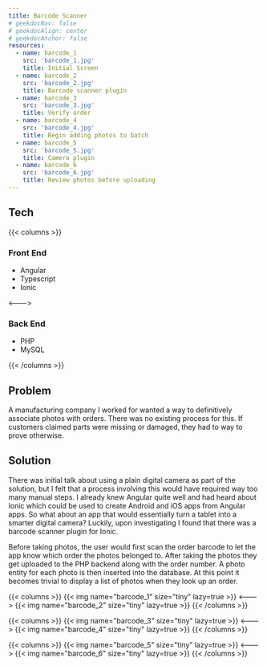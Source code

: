 ```yaml
---
title: Barcode Scanner
# geekdocNav: false
# geekdocAlign: center
# geekdocAnchor: false
resources:
  - name: barcode_1
    src: 'barcode_1.jpg'
    title: Initial Screen
  - name: barcode_2
    src: 'barcode_2.jpg'
    title: Barcode scanner plugin
  - name: barcode_3
    src: 'barcode_3.jpg'
    title: Verify order
  - name: barcode_4
    src: 'barcode_4.jpg'
    title: Begin adding photos to batch
  - name: barcode_5
    src: 'barcode_5.jpg'
    title: Camera plugin
  - name: barcode_6
    src: 'barcode_6.jpg'
    title: Review photos before uploading
---
```


## Tech

{{< columns >}} <!-- begin columns block -->

### Front End

- Angular
- Typescript
- Ionic

<---> <!-- magic separator, between columns -->

### Back End

- PHP
- MySQL

{{< /columns >}}

## Problem

A manufacturing company I worked for wanted a way to definitively associate photos with orders. There was no existing process for this. If customers claimed parts were missing or damaged, they had to way to prove otherwise.

## Solution

There was initial talk about using a plain digital camera as part of the solution, but I felt that a process involving this would have required way too many manual steps. I already knew Angular quite well and had heard about Ionic which could be used to create Android and iOS apps from Angular apps. So what about an app that would essentially turn a tablet into a smarter digital camera? Luckily, upon investigating I found that there was a barcode scanner plugin for Ionic.

Before taking photos, the user would first scan the order barcode to let the app know which order the photos belonged to. After taking the photos they get uploaded to the PHP backend along with the order number. A photo entity for each photo is then inserted into the database. At this point it becomes trivial to display a list of photos when they look up an order.

{{< columns >}}
{{< img name="barcode_1" size="tiny" lazy=true >}}
<--->
{{< img name="barcode_2" size="tiny" lazy=true >}}
{{< /columns >}}

{{< columns >}}
{{< img name="barcode_3" size="tiny" lazy=true >}}
<--->
{{< img name="barcode_4" size="tiny" lazy=true >}}
{{< /columns >}}

{{< columns >}}
{{< img name="barcode_5" size="tiny" lazy=true >}}
<--->
{{< img name="barcode_6" size="tiny" lazy=true >}}
{{< /columns >}}
